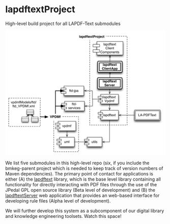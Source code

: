 lapdftextProject
================

High-level build project for all LAPDF-Text submodules

<img src="design/lapdftext.jpg" width="600px">

We list five submodules in this high-level repo (six, if you include the bmkeg-parent project 
which is needed to keep track of version numbers of Maven dependencies). 
The primary point of contact for applications is either 
(A) the [lapdftext](https://github.com/BMKEG/lapdftext) library, which is the base level
library containing all functionality for directly interacting with PDF files through the 
use of the JPedal GPL open source library (Beta level of development) and 
(B) the [lapdftextServer](https://github.com/BMKEG/lapdftextServer) web application 
that provides an web-based interface for developing rule files (Alpha level of development).

We will further develop this system as a subcomponent of our digital library and knowledge engineering toolsets. 
Watch this space! 
